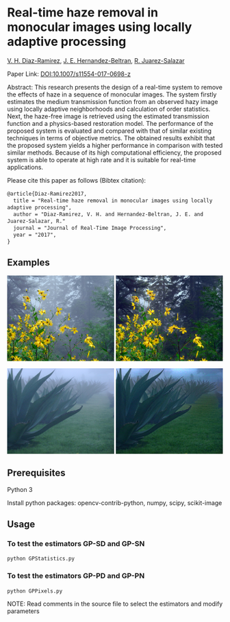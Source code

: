 # Real-time haze removal in monocular images using locally adaptive processing

[V. H. Diaz-Ramirez](https://orcid.org/0000-0002-9331-1777), [J. E. Hernandez-Beltran](https://orcid.org/0000-0002-7043-3093), [R. Juarez-Salazar](https://orcid.org/0000-0001-6917-7558)

Paper Link: [DOI:10.1007/s11554-017-0698-z](https://doi.org/10.1007/s11554-017-0698-z)

Abstract:
This research presents the design of a real-time system to remove the effects of haze in a sequence of monocular images. The system firstly estimates the medium transmission function from an observed hazy image using locally adaptive neighborhoods and calculation of order statistics. Next, the haze-free image is retrieved using the estimated transmission function and a physics-based restoration model. The performance of the proposed system is evaluated and compared with that of similar existing techniques in terms of objective metrics. The obtained results exhibit that the proposed system yields a higher performance in comparison with tested similar methods. Because of its high computational efficiency, the proposed system is able to operate at high rate and it is suitable for real-time applications.

Please cite this paper as follows (Bibtex citation):

	@article{Diaz-Ramirez2017,		
	  title = "Real-time haze removal in monocular images using locally adaptive processing",
	  author = "Diaz-Ramirez, V. H. and Hernandez-Beltran, J. E. and Juarez-Salazar, R."
	  journal = "Journal of Real-Time Image Processing",
	  year = "2017",
	} 

## Examples
<p align="center">
<img src="flores.png" width="250px" height="200px"/>         <img src="flores_output.png" width="250px" height="200px"/>
<p align="center">
<img src="maguey.png" width="250px" height="200px"/>         <img src="maguey_output.png" width="250px" height="200px"/>	

## Prerequisites
Python 3

Install python packages: 
   opencv-contrib-python, numpy, scipy, scikit-image


## Usage
### To test the estimators GP-SD and GP-SN
	python GPStatistics.py   

### To test the estimators GP-PD and GP-PN
	python GPPixels.py   
	
NOTE: Read comments in the source file to select the estimators and modify parameters	
